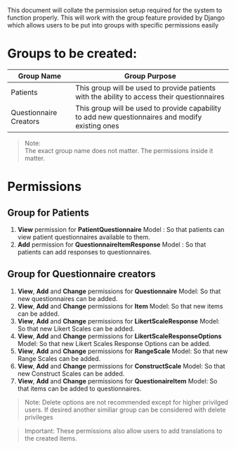 This document will collate the permission setup required for the system to function properly. This will work with the group feature provided by Django which allows users to be put into groups with specific permissions easily

# Groups to be created:

| Group Name | Group Purpose |
| ---------- | -------|
| Patients | This group will be used to provide patients with the ability to access their questionnaires |
| Questionnaire Creators | This group will be used to provide capability to add new questionnaires and modify existing ones |


> Note:  
> The exact group name does not matter. The permissions inside it matter.


# Permissions

## Group for Patients
1. **View** permission for **PatientQuestionnaire** Model : So that patients can view patient questionnaires available to them.
2. **Add** permission for **QuestionnaireItemResponse** Model : So that patients can add responses to questionnaires. 


## Group for Questionnaire creators  

1. **View**, **Add** and **Change** permissions for **Questionnaire** Model: So that new questionnaires can be added.  
2. **View**, **Add** and **Change** permissions for **Item** Model: So that new items can be added.  
3. **View**, **Add** and **Change** permissions for **LikertScaleResponse** Model: So that new Likert Scales can be added.   
4. **View**, **Add** and **Change** permissions for **LikertScaleResponseOptions** Model: So that new Likert Scales Response Options can be added. 
5. **View**, **Add** and **Change** permissions for **RangeScale** Model: So that new Range Scales can be added. 
6. **View**, **Add** and **Change** permissions for **ConstructScale** Model: So that new Construct Scales can be added. 
7. **View**, **Add** and **Change** permissions for **QuestionaireItem** Model: So that items can be added to questionnaires. 

> Note:
> Delete options are not recommended except for higher privilged users. If desired another similiar group can be considered with delete privileges

> Important:
> These permissions also allow users to add translations to the created items. 


